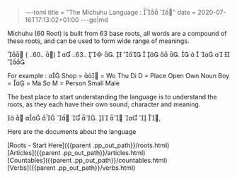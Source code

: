 >---toml
title = "The Michuhu Language :  "
date = 2020-07-16T17:13:02+01:00
>---go|md

Michuhu (60 Root) is built from 63 base roots, all words are a compound of these roots, and can be used to form wide range of meanings.

 ( ..60.. )   ..63..  .       .       

For example : 
	Shop =  = Wo Thu Di D = Place Open Own Noun
	Boy =  = Ma So M = Person Small Male


The best place to start understanding the language is to understand the roots, as they each have their own sound, character and meaning.

      .     ,

Here are the documents about the language

[Roots - Start Here]({{parent .pp_out_path}}/roots.html)    
[Articles]({{parent .pp_out_path}}/articles.html)    
[Countables]({{parent .pp_out_path}}/countables.html)    
[Verbs]({{parent .pp_out_path}}/verbs.html)    
